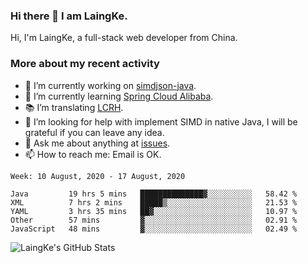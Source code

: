 ### Hi there 👋 I am LaingKe.

Hi, I'm LaingKe, a full-stack web developer from China.

### More about my recent activity

- 🔭 I’m currently working on [simdjson-java](https://github.com/laingke/simdjson-java).
- 🌱 I’m currently learning [Spring Cloud Alibaba](https://github.com/alibaba/spring-cloud-alibaba).
- :books: I’m translating [LCRH](https://github.com/LCTT/LCRH).
- 🤔 I’m looking for help with implement SIMD in native Java, I will be grateful if you can leave any idea.
- 💬 Ask me about anything at [issues](https://github.com/laingke/laingke/issues).
- 📫 How to reach me: Email is OK.

<!--START_SECTION:waka-->
```text
Week: 10 August, 2020 - 17 August, 2020

Java         19 hrs 5 mins   ██████████████▓░░░░░░░░░░   58.42 % 
XML          7 hrs 2 mins    █████▒░░░░░░░░░░░░░░░░░░░   21.53 % 
YAML         3 hrs 35 mins   ██▓░░░░░░░░░░░░░░░░░░░░░░   10.97 % 
Other        57 mins         ▓░░░░░░░░░░░░░░░░░░░░░░░░   02.91 % 
JavaScript   48 mins         ▓░░░░░░░░░░░░░░░░░░░░░░░░   02.49 % 
```
<!--END_SECTION:waka-->

![LaingKe's GitHub Stats](https://github-readme-stats.vercel.app/api?username=laingke&show_icons=true&theme=nightowl&count_private=true)
